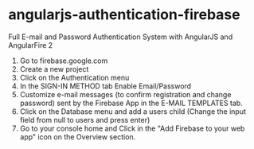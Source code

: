 # angularjs-authentication-firebase
Full E-mail and Password Authentication System with AngularJS and AngularFire 2

1. Go to firebase.google.com
2. Create a new project
3. Click on the Authentication menu
4. In the SIGN-IN METHOD tab Enable Email/Password
5. Customize e-mail messages (to confirm registration and change password) sent by the Firebase App in the E-MAIL TEMPLATES tab.
5. Click on the Database menu and add a users child (Change the input field from null to users and press enter)
6. Go to your console home and Click in the "Add Firebase to your web app" icon on the Overview section.

